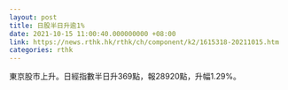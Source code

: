 ```yaml
---
layout: post
title: 日股半日升逾1%
date: 2021-10-15 11:00:40.000000000 +08:00
link: https://news.rthk.hk/rthk/ch/component/k2/1615318-20211015.htm
categories: rthk
---
```


東京股市上升。日經指數半日升369點，報28920點，升幅1.29%。
